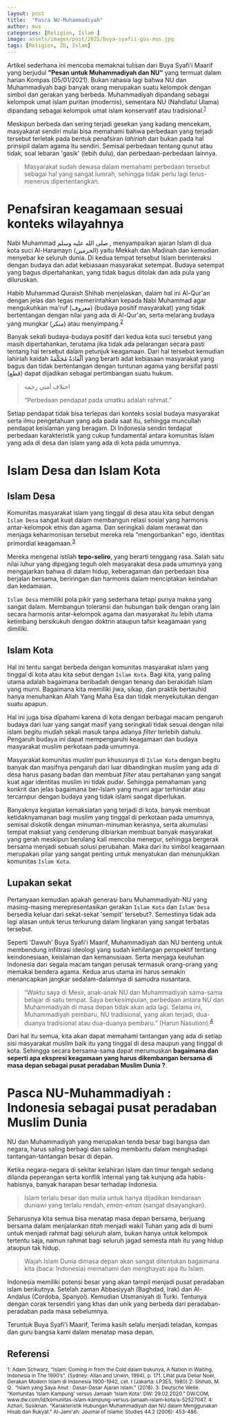 ```yaml
---
layout: post
title:  "Pasca NU-Muhammadiyah"
author: mus
categories: [Religion, Islam ]
image: assets/images/post/2021/buya-syafii-gus-mus.jpg
tags: [Religion, ID, Islam]
---
```


Artikel sederhana ini mencoba memaknai tulisan dari Buya Syafi'i Maarif yang berjudul **"Pesan untuk Muhammadiyah dan NU"** yang termuat dalam harian Kompas (05/01/2021). Bukan rahasia lagi bahwa NU dan Muhammadiyah bagi banyak orang merupakan suatu kelompok dengan simbol dan gerakan yang berbeda. Muhammadiyah dipandang sebagai kelompok umat islam puritan (modernis), sementara NU (Nahdlatul Ulama) dipandang sebagai kelompok umat islam konservatif atau tradisional.<sup>[1](#foot1)</sup> 

Meskipun berbeda dan sering terjadi gesekan yang kadang mencekam, masyakarat sendiri mulai bisa memahami bahwa perbedaan yang terjadi tersebut terletak pada bentuk penafsiran _lahiriah_ dan bukan pada hal prinsipil dalam agama itu sendiri. Semisal perbedaan tentang qunut atau tidak, soal lebaran 'gasik' (lebih dulu), dan perbedaan-perbedaan lainnya. 


>Masyarakat sudah dewasa dalam memahami perbedaan tersebut sebagai hal yang sangat lumrah, sehingga tidak perlu lagi terus-menerus dipertentangkan.

# Penafsiran keagamaan sesuai konteks wilayahnya
Nabi Muhammad صلى الله عليه وسلم , menyampaikan ajaran Islam di dua kota suci Al-Haramayn (الحرمين‎) yaitu Mekkah dan Madinah dan kemudian menyebar ke seluruh dunia. Di kedua tempat tersebut Islam berinteraksi dengan budaya dan adat kebiasaan masyarakat setempat. Budaya setempat yang bagus dipertahankan, yang tidak bagus ditolak dan ada pula yang diluruskan. 

Habib Muhammad Quraish Shihab menjelaskan, dalam hal ini Al-Qur'an dengan jelas dan tegas memerintahkan kepada Nabi Muhammad agar mengukuhkan ma'ruf (معروف) (budaya positif masyarakat) yang tidak bertentangan dengan nilai yang ada di Al-Qur'an, serta melarang budaya yang mungkar (منكر) atau menyimpang.<sup>[2](#foot2)</sup>

Banyak sekali budaya-budaya positif dari kedua kota suci tersebut yang masih dipertahankan, terutama jika tidak ada pelarangan secara pasti tentang hal tersebut dalam petunjuk keagamaan. Dari hal tersebut kemudian lahirlah kaidah اَلْعَادَةُ مُحَكَّمَةٌ yang berarti adat kebiasaan masyarakat yang bagus dan tidak bertentangan dengan tuntunan agama yang bersifat pasti (قطع) dapat dijadikan sebagai pertimbangan suatu hukum.

> اختلاف أمتي رحمة
>
> “Perbedaan pendapat pada umatku adalah rahmat.”


Setiap pendapat tidak bisa terlepas dari konteks sosial budaya masyarakat serta ilmu pengetahuan yang ada pada saat itu, sehingga muncullah pendapat keislaman yang beragam. Di Indonesia sendiri terdapat perbedaan karakteristik yang cukup fundamental antara komunitas Islam yang ada di desa dan islam yang ada di kota pada umumnya.


# Islam Desa dan Islam Kota


## Islam Desa

Komunitas masyarakat islam yang tinggal di desa atau kita sebut dengan `Islam Desa` sangat kuat dalam membangun relasi sosial yang harmonis antar-kelompok etnis dan agama. Dan seringkali dalam merawat dan menjaga keharmonisan tersebut mereka rela "mengorbankan" ego, identitas primordial keagamaan.<sup>[3](#foot3)</sup> 

Mereka mengenal istilah **tepo-seliro**, yang berarti tenggang rasa. Salah satu nilai luhur yang dipegang teguh oleh masyarakat desa pada umumnya yang mengajarkan bahwa di dalam hidup, keberagaman dan perbedaan bisa berjalan bersama, beriringan dan harmonis dalam menciptakan keindahan dan kedamaian.

`Islam Desa` memiliki pola pikir yang sederhana tetapi punya makna yang sangat dalam. Membangun toleransi dan hubungan baik dengan orang lain secara harmonis antar-kelompok agama dan masyarakat itu lebih utama ketimbang bersikukuh dengan doktrin ataupun tafsir keagamaan yang dimiliki.


## Islam Kota

Hal ini tentu sangat berbeda dengan komunitas masyarakat islam yang tinggal di kota atau kita sebut dengan `Islam Kota`. Bagi kita, yang paling utama adalah bagaimana beribadah dengan tenang dan berakidah Islam yang murni. Bagaimana kita memiliki jiwa, sikap, dan praktik bertauhid hanya menuhankan Allah Yang Maha Esa dan tidak menyekutukan dengan suatu apapun. 

Hal ini juga bisa dipahami karena di kota dengan berbagai macam pengaruh budaya dari luar yang sangat masif yang seringkali tidak sesuai dengan nilai islam begitu mudah sekali masuk tanpa adanya _filter_ terlebih dahulu. Pengaruh budaya ini dapat mempengaruhi keagamaan dan budaya masyarakat muslim perkotaan pada umumnya. 

Masyarakat komunitas muslim pun khususnya di `Islam Kota` dengan begitu banyak dan masifnya pengaruh dari luar dibandingkan muslim yang ada di desa harus pasang badan dan membuat _filter_ atau pertahanan yang sangat kuat agar identitas muslim ini tidak pudar. Sehingga pemahaman yang konkrit dan jelas bagaimana ber-Islam yang murni agar terhindar atau tercampur dengan budaya yang tidak islami sangat diperlukan.

Banyaknya kegiatan kemaksiatan yang terjadi di kota, banyak membuat ketidaknyamanan bagi muslim yang tinggal di perkotaan pada umumnya, semisal diskotik dengan minuman-minuman kerasnya, serta akumulasi tempat maksiat yang cenderung dibiarkan membuat banyak masyarakat yang gerah meskipun berulang kali mencoba menegur, sehingga bergerak bersama menjadi sebuah solusi perubahan. Maka dari itu simbol keagamaan merupakan pilar yang sangat penting untuk menyatukan dan menunjukkan komunitas `Islam Kota`.

## Lupakan sekat

Pertanyaan kemudian apakah generasi baru Muhammadiyah-NU yang masing-masing merepresentasikan gerakan `Islam Kota` dan `Islam Desa` bersedia keluar dari sekat-sekat 'sempit' tersebut?. Semestinya tidak ada lagi alasan untuk terus terkurung dalam lingkaran yang sangat terbatas tersebut.

Seperti 'Dawuh' Buya Syafi'i Maarif, Muhammadiyah dan NU benteng untuk membendung infiltrasi ideologi yang sudah kehilangan perspektif tentang keindonesiaan, keislaman dan kemanusiaan. Serta menjaga keutuhan Indonesia dari segala macam tangan perusak termasuk orang-orang yang memakai bendera agama. Kedua arus utama ini harus semakin menancapkan jangkar sedalam-dalamnya di samudra nusantara.

>“Waktu saya di Mesir, anak-anak NU dan Muhammadiyah sama-sama belajar di satu tempat. Saya berkesimpulan, perbedaan antara NU dan Muhammadiyah di masa depan tidak akan ada lagi. Selama ini, Muhammadiyah pembaru, NU tradisional, yang akan terjadi, dua-duanya tradisional atau dua-duanya pembaru.” (Harun Nasution).<sup>[4](#foot4)</sup> 

Dari hal itu semua, kita akan dapat memahami tantangan yang ada di setiap sisi masyarakat muslim baik itu yang tinggal di desa maupun yang tinggal di kota. Sehingga secara bersama-sama dapat merumuskan **bagaimana dan seperti apa ekspresi keagamaan yang harus dikembangan bersama di masa depan sebagai pusat peradaban Muslim Dunia ?**.




# Pasca NU-Muhammadiyah : Indonesia sebagai pusat peradaban Muslim Dunia

NU dan Muhammadiyah yang merupakan tenda besar bagi bangsa dan negara, harus saling berbagi dan saling membantu dalam menghadapi tantangan-tantangan besar di depan. 

Ketika negara-negara di sekitar kelahiran Islam dan timur tengah sedang dilanda peperangan serta konflik internal yang tak kunjung ada habis-habisnya, banyak harapan besar terhadap Indonesia. 

>Islam terlalu besar dan mulia untuk hanya dijadikan kendaraan duniawi yang terlalu rendah, _eman-eman_ (sangat disayangkan). 

Seharusnya kita semua bisa menatap masa depan bersama, berjuang bersama dalam menjalankan _titah_ menjadi wakil Tuhan yang ada di bumi untuk menjadi rahmat bagi seluruh alam, bukan hanya untuk kelompok tertentu saja, namun rahmat bagi seluruh jagad semesta ntah itu yang hidup ataupun tak hidup.

> Wajah Islam Dunia dimasa depan akan sangat ditentukan bagaimana kita (baca: Indonesia) memahami dan menghayati apa itu Islam.


Indonesia memiliki potensi besar yang akan tampil menjadi pusat peradaban islam berikutnya. Setelah zaman Abbasiyyah (Baghdad, Irak) dan Al-Andalus (Cordoba, Spanyol). Kemudian Utsmaniyah di Turki. Tentunya dengan corak tersendiri yang khas dan unik yang berbeda dari peradaban-peradaban pada masa sebelumnya.

Teruntuk Buya Syafi'i Maarif, Terima kasih selalu menjadi teladan, kompas dan guru bangsa kami dalam menatap masa depan.




## Referensi
<small>
<a name="foot1">1</a>: Adam Schwarz, "Islam: Coming in from the Cold dalam bukunya, A Nation in Waiting, Indonesia in The 1990’s", (Sydney: Allan and Unwin, 1994), p. 171. Lihat pula Deliar Noer, Gerakan Modern Islam di Indonesia 1900-1942, cet. I (Jakarta: LP3ES, 1980)
</small>

<small>
<a name="foot2">2</a>: Shihab, M. Q.. “Islam yang Saya Anut : Dasar-Dasar Ajaran Islam.” (2018).
</small>

<small>
<a name="foot3">3</a>: Deutsche Welle. “Komunitas ‘Islam Kampung’ versus Jamaah ‘Islam Kota’: DW: 29.02.2020.” DW.COM, www.dw.com/id/komunitas-islam-kampung-versus-jamaah-islam-kota/a-52527047. 
</small>


<small>
<a name="foot4">4</a>: Azhari, Susiknan. "Karakteristik Hubungan Muhammadiyah dan NU dalam Menggunakan Hisab dan Rukyat." Al-Jami'ah: Journal of Islamic Studies 44.2 (2006): 453-486.
</small>


